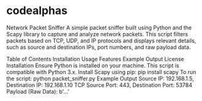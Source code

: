 # codealphas
Network Packet Sniffer
A simple packet sniffer built using Python and the Scapy library to capture and analyze network packets. This script filters packets based on TCP, UDP, and IP protocols and displays relevant details, such as source and destination IPs, port numbers, and raw payload data.

Table of Contents
Installation
Usage
Features
Example Output
License
Installation
Ensure Python is installed on your machine. This script is compatible with Python 3.x.
Install Scapy using pip:
pip install scapy
To run the script: python packet_sniffer.py Example Output Source IP: 192.168.1.5, Destination IP: 192.168.1.10 TCP Source Port: 443, Destination Port: 53784 Payload (Raw Data): b'...'
